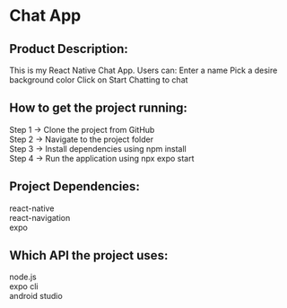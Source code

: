 # Chat App

## Product Description:

This is my React Native Chat App. Users can:
Enter a name
Pick a desire background color
Click on Start Chatting to chat

## How to get the project running:

Step 1 -> Clone the project from GitHub<br>
Step 2 -> Navigate to the project folder<br>
Step 3 -> Install dependencies using npm install<br>
Step 4 -> Run the application using npx expo start

## Project Dependencies:

react-native<br>
react-navigation<br>
expo

## Which API the project uses:

node.js<br>
expo cli<br>
android studio
